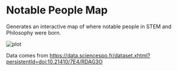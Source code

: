 # Notable People Map

Generates an interactive map of where notable people in STEM and Philosophy were born.

![plot](https://github.com/carterprince/notable-people-map/assets/11081492/13293509-0f33-487e-9655-6fb18f308190)

Data comes from https://data.sciencespo.fr/dataset.xhtml?persistentId=doi:10.21410/7E4/RDAG3O
